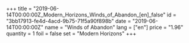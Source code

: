 +++
title = "2019-06-14T00:00:00Z_Modern_Horizons_Winds_of_Abandon_[en]_false"
id = "3bb17913-fe4d-4acd-9b75-71f5a90f898b"
date = "2019-06-14T00:00:00Z"
name = "Winds of Abandon"
lang = ["en"]
price = "1.96"
quantity = 1
foil = false
set = "Modern Horizons"
+++
